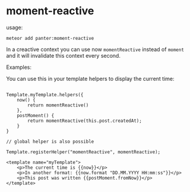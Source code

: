 # moment-reactive

usage:

`meteor add panter:moment-reactive`

In a creactive context you can use now `momentReactive` instead of `moment` and it will invalidate this context every second.

Examples:

You can use this in your template helpers to display the current time:

````

Template.myTemplate.helpers({
	now() {
		return momentReactive()
	},
	postMoment() {
		return momentReactive(this.post.createdAt);
	}
}

// global helper is also possible

Template.registerHelper("momentReactive", momentReactive);

<template name="myTemplate">
	<p>The current time is {{now}}</p>
	<p>In another format: {{now.format "DD.MM.YYYY HH:mm:ss"}}</p>
	<p>This post was written {{postMoment.fromNow}}</p>
</template>

````

